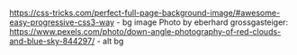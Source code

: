 https://css-tricks.com/perfect-full-page-background-image/#awesome-easy-progressive-css3-way - bg image 
Photo by eberhard grossgasteiger: https://www.pexels.com/photo/down-angle-photography-of-red-clouds-and-blue-sky-844297/ - alt bg